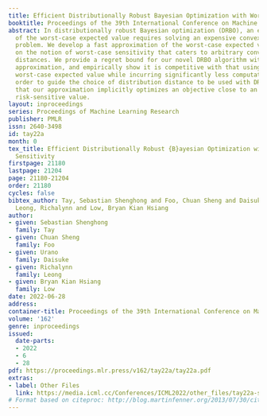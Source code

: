 ```yaml
---
title: Efficient Distributionally Robust Bayesian Optimization with Worst-case Sensitivity
booktitle: Proceedings of the 39th International Conference on Machine Learning
abstract: In distributionally robust Bayesian optimization (DRBO), an exact computation
  of the worst-case expected value requires solving an expensive convex optimization
  problem. We develop a fast approximation of the worst-case expected value based
  on the notion of worst-case sensitivity that caters to arbitrary convex distribution
  distances. We provide a regret bound for our novel DRBO algorithm with the fast
  approximation, and empirically show it is competitive with that using the exact
  worst-case expected value while incurring significantly less computation time. In
  order to guide the choice of distribution distance to be used with DRBO, we show
  that our approximation implicitly optimizes an objective close to an interpretable
  risk-sensitive value.
layout: inproceedings
series: Proceedings of Machine Learning Research
publisher: PMLR
issn: 2640-3498
id: tay22a
month: 0
tex_title: Efficient Distributionally Robust {B}ayesian Optimization with Worst-case
  Sensitivity
firstpage: 21180
lastpage: 21204
page: 21180-21204
order: 21180
cycles: false
bibtex_author: Tay, Sebastian Shenghong and Foo, Chuan Sheng and Daisuke, Urano and
  Leong, Richalynn and Low, Bryan Kian Hsiang
author:
- given: Sebastian Shenghong
  family: Tay
- given: Chuan Sheng
  family: Foo
- given: Urano
  family: Daisuke
- given: Richalynn
  family: Leong
- given: Bryan Kian Hsiang
  family: Low
date: 2022-06-28
address:
container-title: Proceedings of the 39th International Conference on Machine Learning
volume: '162'
genre: inproceedings
issued:
  date-parts:
  - 2022
  - 6
  - 28
pdf: https://proceedings.mlr.press/v162/tay22a/tay22a.pdf
extras:
- label: Other Files
  link: https://media.icml.cc/Conferences/ICML2022/other_files/tay22a-supp.zip
# Format based on citeproc: http://blog.martinfenner.org/2013/07/30/citeproc-yaml-for-bibliographies/
---
```


